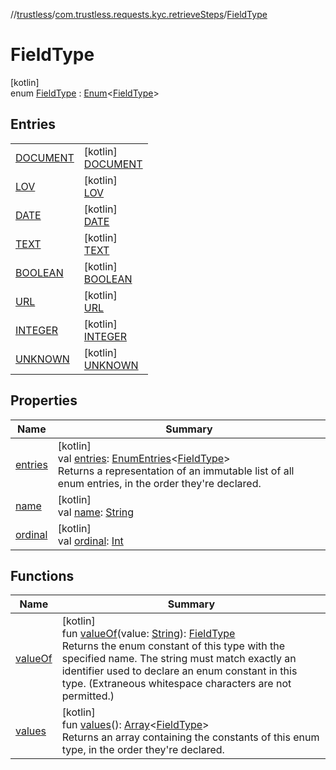 //[trustless](../../../index.md)/[com.trustless.requests.kyc.retrieveSteps](../index.md)/[FieldType](index.md)

# FieldType

[kotlin]\
enum [FieldType](index.md) : [Enum](https://kotlinlang.org/api/latest/jvm/stdlib/kotlin/-enum/index.html)&lt;[FieldType](index.md)&gt;

## Entries

| | |
|---|---|
| [DOCUMENT](-d-o-c-u-m-e-n-t/index.md) | [kotlin]<br>[DOCUMENT](-d-o-c-u-m-e-n-t/index.md) |
| [LOV](-l-o-v/index.md) | [kotlin]<br>[LOV](-l-o-v/index.md) |
| [DATE](-d-a-t-e/index.md) | [kotlin]<br>[DATE](-d-a-t-e/index.md) |
| [TEXT](-t-e-x-t/index.md) | [kotlin]<br>[TEXT](-t-e-x-t/index.md) |
| [BOOLEAN](-b-o-o-l-e-a-n/index.md) | [kotlin]<br>[BOOLEAN](-b-o-o-l-e-a-n/index.md) |
| [URL](-u-r-l/index.md) | [kotlin]<br>[URL](-u-r-l/index.md) |
| [INTEGER](-i-n-t-e-g-e-r/index.md) | [kotlin]<br>[INTEGER](-i-n-t-e-g-e-r/index.md) |
| [UNKNOWN](-u-n-k-n-o-w-n/index.md) | [kotlin]<br>[UNKNOWN](-u-n-k-n-o-w-n/index.md) |

## Properties

| Name | Summary |
|---|---|
| [entries](entries.md) | [kotlin]<br>val [entries](entries.md): [EnumEntries](https://kotlinlang.org/api/latest/jvm/stdlib/kotlin.enums/-enum-entries/index.html)&lt;[FieldType](index.md)&gt;<br>Returns a representation of an immutable list of all enum entries, in the order they're declared. |
| [name](../-input-k-y-c-type/-d-o-c-u-m-e-n-t/index.md#-372974862%2FProperties%2F-1818097539) | [kotlin]<br>val [name](../-input-k-y-c-type/-d-o-c-u-m-e-n-t/index.md#-372974862%2FProperties%2F-1818097539): [String](https://kotlinlang.org/api/latest/jvm/stdlib/kotlin/-string/index.html) |
| [ordinal](../-input-k-y-c-type/-d-o-c-u-m-e-n-t/index.md#-739389684%2FProperties%2F-1818097539) | [kotlin]<br>val [ordinal](../-input-k-y-c-type/-d-o-c-u-m-e-n-t/index.md#-739389684%2FProperties%2F-1818097539): [Int](https://kotlinlang.org/api/latest/jvm/stdlib/kotlin/-int/index.html) |

## Functions

| Name | Summary |
|---|---|
| [valueOf](value-of.md) | [kotlin]<br>fun [valueOf](value-of.md)(value: [String](https://kotlinlang.org/api/latest/jvm/stdlib/kotlin/-string/index.html)): [FieldType](index.md)<br>Returns the enum constant of this type with the specified name. The string must match exactly an identifier used to declare an enum constant in this type. (Extraneous whitespace characters are not permitted.) |
| [values](values.md) | [kotlin]<br>fun [values](values.md)(): [Array](https://kotlinlang.org/api/latest/jvm/stdlib/kotlin/-array/index.html)&lt;[FieldType](index.md)&gt;<br>Returns an array containing the constants of this enum type, in the order they're declared. |
